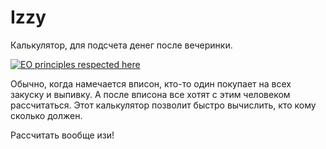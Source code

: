 # Izzy

Калькулятор, для подсчета денег после вечеринки.

[![EO principles respected here](http://www.elegantobjects.org/badge.svg)](http://www.elegantobjects.org)

Обычно, когда намечается вписон, кто-то один покупает на всех закуску и выпивку. А после вписона все хотят с этим человеком рассчитаться. Этот калькулятор позволит быстро вычислить, кто кому сколько должен.

Рассчитать вообще изи!
